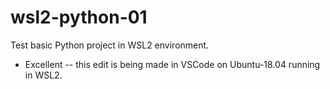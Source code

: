 # wsl2-python-01
Test basic Python project in WSL2 environment.

* Excellent -- this edit is being made in VSCode on Ubuntu-18.04 running in WSL2.
